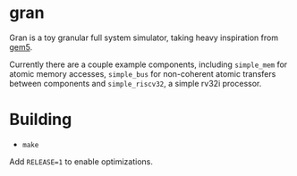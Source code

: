 # gran

Gran is a toy granular full system simulator,
taking heavy inspiration from [gem5](https://www.gem5.org/).

Currently there are a couple example components, including
`simple_mem` for atomic memory accesses, `simple_bus` for non-coherent
atomic transfers between components and `simple_riscv32`, a simple
rv32i processor.

# Building

+ `make`

Add `RELEASE=1` to enable optimizations.
